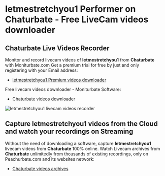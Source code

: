# letmestretchyou1 Performer on Chaturbate - Free LiveCam videos downloader

## Chaturbate Live Videos Recorder

Monitor and record livecam videos of **letmestretchyou1** from **Chaturbate** with Moniturbate.com
Get a premium trial for free by just and only registering with your Email address:
* [letmestretchyou1 Premium videos downloader](https://moniturbate.com/request-demo-licence-key.html)

Free livecam videos downloader - Moniturbate Software:
* [Chaturbate videos downloader](https://moniturbate.com/moniturbate-download-software.html)

![letmestretchyou1 livecam videos recorder](https://peachurnet.com/templates/moniturbate-software.png)


## Capture letmestretchyou1 videos from the Cloud and watch your recordings on Streaming

Without the need of downloading a software, capture **letmestretchyou1** livecam videos from **Chaturbate** 100% online.
Watch Livecam archives from **Chaturbate** unlimitedly from thousands of existing recordings, only on Peachurbate.com and its websites network:
* [Chaturbate videos archives](https://peachurnet.com/)